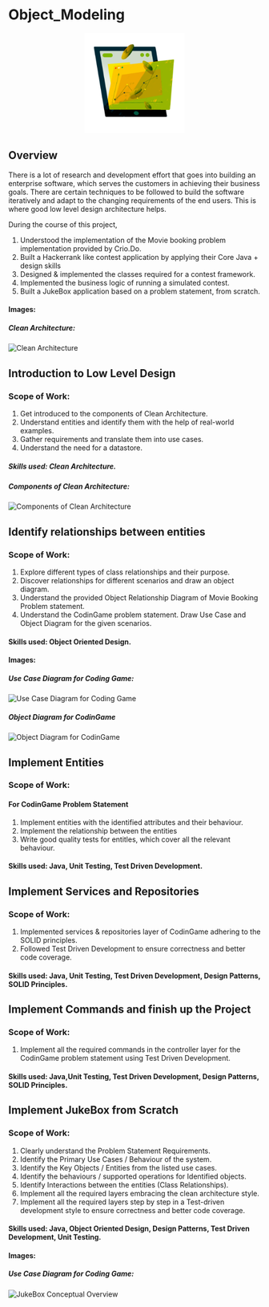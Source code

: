 # Object_Modeling
<p align="center"> 
<img width="200" height="200" src="https://raw.githubusercontent.com/axitchandora/Personal-Stuff/main/Images/qmoney.png">

## Overview

There is a lot of research and development effort that goes into building an enterprise software, which serves the customers in achieving their business goals. There are certain techniques to be followed to build the software iteratively and adapt to the changing requirements of the end users. This is where good low level design architecture helps. 

During the course of this project,

1. Understood the implementation of the Movie booking problem implementation provided by Crio.Do.
2. Built a Hackerrank like contest application by applying their Core Java + design skills
3. Designed & implemented the classes required for a contest framework.
4. Implemented the business logic of running a simulated contest.
5. Built a JukeBox application based on a problem statement, from scratch.

#### Images:

##### Clean Architecture:

![Clean Architecture](https://user-images.githubusercontent.com/55679683/202706933-6cbe3164-c8f4-46e7-bc9c-be868c44c0ff.png)

## Introduction to Low Level Design

### Scope of Work:

1. Get introduced to the components of Clean Architecture.
2. Understand entities and identify them with the help of real-world examples.
3. Gather requirements and translate them into use cases.
4. Understand the need for a datastore.

##### Skills used: Clean Architecture.

##### Components of Clean Architecture:

![Components of Clean Architecture](https://user-images.githubusercontent.com/55679683/202707759-f6268ba4-e9ef-4360-aed7-e50f2bf42167.png)

## Identify relationships between entities

### Scope of Work:

1. Explore different types of class relationships and their purpose.
2. Discover relationships for different scenarios and draw an object diagram.
3. Understand the provided Object Relationship Diagram of Movie Booking Problem statement.
4. Understand the CodinGame problem statement. Draw Use Case and Object Diagram for the given scenarios.

#### Skills used: Object Oriented Design.

#### Images: 

##### Use Case Diagram for Coding Game:

![Use Case Diagram for Coding Game](https://user-images.githubusercontent.com/55679683/202709516-cc97d4f7-1eac-4f47-b504-e35f34eef747.png)

##### Object Diagram for CodinGame

![Object Diagram for CodinGame](https://user-images.githubusercontent.com/55679683/202709674-8c11bccc-3450-4a0b-b671-e0dc36b559b3.png)

## Implement Entities

### Scope of Work:

#### For CodinGame Problem Statement

1. Implement entities with the identified attributes and their behaviour.
2. Implement the relationship between the entities
3. Write good quality tests for entitles, which cover all the relevant behaviour.

#### Skills used: Java, Unit Testing, Test Driven Development.

## Implement Services and Repositories

### Scope of Work:

1. Implemented services & repositories layer of CodinGame adhering to the SOLID principles.
2. Followed Test Driven Development to ensure correctness and better code coverage.

#### Skills used: Java, Unit Testing, Test Driven Development, Design Patterns, SOLID Principles.

## Implement Commands and finish up the Project

### Scope of Work:

1. Implement all the required commands in the controller layer for the CodinGame problem statement using Test Driven Development.

#### Skills used: Java,Unit Testing, Test Driven Development, Design Patterns, SOLID Principles.

## Implement JukeBox from Scratch

### Scope of Work:

1. Clearly understand the Problem Statement Requirements.
2. Identify the Primary Use Cases / Behaviour of the system.
3. Identify the Key Objects / Entities from the listed use cases.
4. Identify the behaviours / supported operations for Identified objects.
5. Identify Interactions between the entities (Class Relationships).
6. Implement all the required layers embracing the clean architecture style.
7. Implement all the required layers step by step in a Test-driven development style to ensure correctness and better code coverage.

#### Skills used: Java, Object Oriented Design, Design Patterns, Test Driven Development, Unit Testing.

#### Images:

##### Use Case Diagram for Coding Game:

![JukeBox Conceptual Overview](https://user-images.githubusercontent.com/55679683/202711048-5361a8b7-005b-4606-90f6-6ef6dff55599.png)

